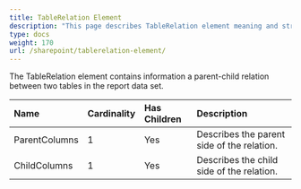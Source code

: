```yaml
---
title: TableRelation Element
description: "This page describes TableRelation element meaning and structure which may be used while configuring Aspose.Words for SharePoint reports."
type: docs
weight: 170
url: /sharepoint/tablerelation-element/
---
```


The TableRelation element contains information a parent-child relation between two tables in the report data set.

|Name|Cardinality|Has Children|Description|
| :- | :- | :- | :- |
|ParentColumns|1|Yes|Describes the parent side of the relation.|
|ChildColumns|1|Yes|Describes the child side of the relation.|
